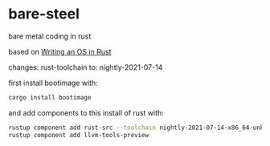 # bare-steel
bare metal coding in rust

based on [Writing an OS in Rust](https://os.phil-opp.com/freestanding-rust-binary/)

changes:
rust-toolchain to: nightly-2021-07-14

first install bootimage with:
``` sh
cargo install bootimage
```

and add components to this install of rust with:
``` sh
rustup component add rust-src --toolchain nightly-2021-07-14-x86_64-unknown-linux-gnu
rustup component add llvm-tools-preview
```
